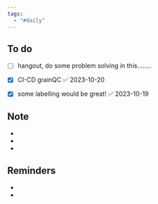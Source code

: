 ```yaml
---
tags:
  - "#daily"
---
```

## To do
- [ ] hangout, do some problem solving in this........
- [x] CI-CD grainQC ✅ 2023-10-20
- [x] some labelling would be great! ✅ 2023-10-19


## Note
- 
- 
- 

## Reminders
- 
- 

